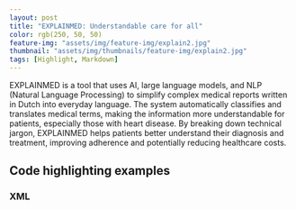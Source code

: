 ```yaml
---
layout: post
title: "EXPLAINMED: Understandable care for all"
color: rgb(250, 50, 50)
feature-img: "assets/img/feature-img/explain2.jpg"
thumbnail: "assets/img/thumbnails/feature-img/explain2.jpg"
tags: [Highlight, Markdown]
---
```


EXPLAINMED is a tool that uses AI, large language models, and NLP (Natural Language Processing) to simplify complex medical reports written in Dutch into everyday language. The system automatically classifies and translates medical terms, making the information more understandable for patients, especially those with heart disease. By breaking down technical jargon, EXPLAINMED helps patients better understand their diagnosis and treatment, improving adherence and potentially reducing healthcare costs.


## 
## Code highlighting examples

### XML



[W3C]: https://www.w3.org/standards/xml/core
